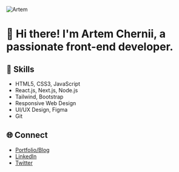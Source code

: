 ![Artem](https://i.ibb.co/sVm77nx/New-Banner.png)
# 👋 Hi there! I'm Artem Chernii, a passionate front-end developer.

## 🔧 Skills

- HTML5, CSS3, JavaScript
- React.js, Next.js, Node.js
- Tailwind, Bootstrap
- Responsive Web Design
- UI/UX Design, Figma
- Git

## 🌐 Connect

- [Portfolio/Blog](https://yourportfolio.com)
- [LinkedIn](https://linkedin.com/in/yourname)
- [Twitter](https://twitter.com/yourtwitter)
  
